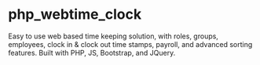# php_webtime_clock
Easy to use web based time keeping solution, with roles, groups, employees, clock in &amp; clock out time stamps, payroll, and advanced sorting features. Built with PHP, JS, Bootstrap, and JQuery.

